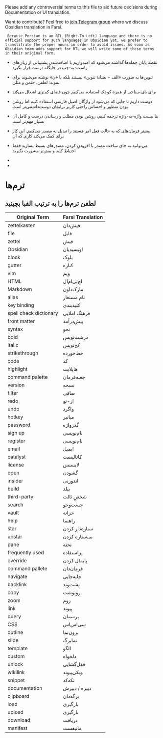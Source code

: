 Please add any controversial terms to this file to aid future decisions during Documentation or UI translation.


Want to contribute? Feel free to [join Telegram group]() where we discuss Obsidian translation in Farsi.


     Because Persian is an RTL (Right-To-Left) language and there is no official support for such languages in Obsidian yet, we prefer to translitrate the proper nouns in order to avoid issues. As soon as Obsidian team adds support for RTL we will write some of these terms in their original form.
- نقطهٔ پایان جمله‌ها گذاشته می‌شود که امیدواریم با اضافه‌شدن پشتیبانی از زبان‌های راست-به-چپ در جایگاه درست قرار بگیرد

- تنوین‌ها به صورت «الف + نشانهٔ تنوین» نیستند بلکه با «ن» نوشته می‌شوند برای نمونه: لطفن، حتمن و مثلن

- برای یای میناجی از همزهٔ کوچک استفاده می‌کنیم چون فضای کمتری اشغال می‌کند

- دوست داریم تا جایی که می‌شود از واژگان اصیل فارسی استفاده کنیم اما روشن بودن منظور و احساس راحتی کاربر برایمان دوست‌داشتنی‌تر است 

- بنا نیست واژه-به-واژه ترجمه کنیم، روشن بودن مطلب و رساندن درست و کامل آن بسیار مهم‌تر است

-  بیشتر فرمان‌های که به حالت فعل امر هستند را تبدیل به مصدر می‌کنیم. این کار برای کمک می‌کند کاری که آن

- می‌توانید به جای ساخت مصدر با افزودنِ کردن، مصدرهای بسیط بسازید فقط احتیاط کنید و پیش‌تر مشورت بگیرید

- 

-

# ترم‌ها

لطفن ترم‌ها را به **ترتیب الفبا** بچینید
---


|Original Term|Farsi Translation
|-|-|
zettelkasten | فیش‌دان
file | فایل
zettel | فیش
Obsidian | اوبسیدیان
block | بلوک
gutter | کناره
vim | ویم
HTML | اچ‌تی‌ام‌ال
Markdown | مارک‌داون
alias | نام مستعار
key binding | کلیدبندی
spell check dictionary | فرهنگ املایی
front matter | پیش‌درآمد
syntax | نحو
bold | درشت‌نویس
italic | کج‌نویس
strikethrough | خط‌خورده
code | کد
highlight | هایلایت
command palette | جعبه‌فرمان
version | نسخه
filter | صافی
redo | از-نو
undo | واگرد
hotkey | میانبر
password | گذرواژه
sign up | نام‌نویسی
register | نام‌نویسی
email | ایمیل
catalyst | کاتالیست
license | لایسنس
open | گشودن
insider | اندورنی
build | بیلد
third-party | شخصِ ثالث
search | جست‌وجو
vault | خزانه
help | راهنما
star | ستاره‌دار کردن
unstar | بی‌ستاره کردن
pane | تخته
frequently used | پراستفاده
override | پایمال کردن
command pallete | فرمان‌دان
navigate | جابه‌جایی
backlink | پشت‌وند
copy | رونوشت
zoom | زوم
link | پیوند
query | پرسمان
CSS | سی‌اس‌اس
outline | برون‌نما
slide | نمابرگ
template | الگو
custom | دلخواه
unlock | قفل‌گشایی
wikilink | ویکی‌پیوند
snippet | تکه‌کد
documentation | دبیزه / دبیزش
clipboard | برگه‌دان
load | بارگیری
upload | بارگیری
download | دریافت
manifest | مانیفست